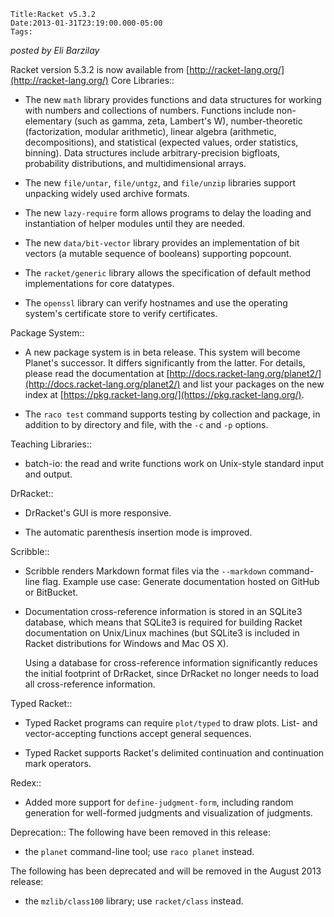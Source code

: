 
    Title:Racket v5.3.2
    Date:2013-01-31T23:19:00.000-05:00
    Tags:

*posted by Eli Barzilay*

Racket version 5.3.2 is now available from
[http://racket-lang.org/](http://racket-lang.org/)
Core Libraries:: 


* The new `math` library provides functions and data structures for working with numbers and collections of numbers.  Functions include non-elementary (such as gamma, zeta, Lambert's W), number-theoretic (factorization, modular arithmetic), linear algebra (arithmetic, decompositions), and statistical (expected values, order statistics, binning).  Data structures include arbitrary-precision bigfloats, probability distributions, and multidimensional arrays.

* The new `file/untar`, `file/untgz`, and `file/unzip` libraries support unpacking widely used archive formats.

* The new `lazy-require` form allows programs to delay the loading and instantiation of helper modules until they are needed.

* The new `data/bit-vector` library provides an implementation of bit vectors (a mutable sequence of booleans) supporting popcount.

* The `racket/generic` library allows the specification of default method implementations for core datatypes.

* The `openssl` library can verify hostnames and use the operating system's certificate store to verify certificates.

Package System:: 


* A new package system is in beta release.  This system will become Planet's successor.  It differs significantly from the latter.  For details, please read the documentation at [http://docs.racket-lang.org/planet2/](http://docs.racket-lang.org/planet2/) and list your packages on the new index at [https://pkg.racket-lang.org/](https://pkg.racket-lang.org/).

* The `raco test` command supports testing by collection and package, in addition to by directory and file, with the `-c` and `-p` options.

Teaching Libraries:: 


* batch-io: the read and write functions work on Unix-style standard input and output.

DrRacket:: 


* DrRacket's GUI is more responsive.

* The automatic parenthesis insertion mode is improved.

Scribble:: 


* Scribble renders Markdown format files via the `--markdown` command-line flag.  Example use case: Generate documentation hosted on GitHub or BitBucket.

* Documentation cross-reference information is stored in an SQLite3 database, which means that SQLite3 is required for building Racket documentation on Unix/Linux machines (but SQLite3 is included in Racket distributions for Windows and Mac OS X).
  
  Using a database for cross-reference information significantly reduces the initial footprint of DrRacket, since DrRacket no longer needs to load all cross-reference information.

Typed Racket:: 


* Typed Racket programs can require `plot/typed` to draw plots. List- and vector-accepting functions accept general sequences.

* Typed Racket supports Racket's delimited continuation and continuation mark operators.

Redex:: 


* Added more support for `define-judgment-form`, including random generation for well-formed judgments and visualization of judgments.

Deprecation:: 
The following have been removed in this release:


* the `planet` command-line tool; use `raco planet` instead.



The following has been deprecated and will be removed in the August 2013 release:


* the `mzlib/class100` library; use `racket/class` instead.


